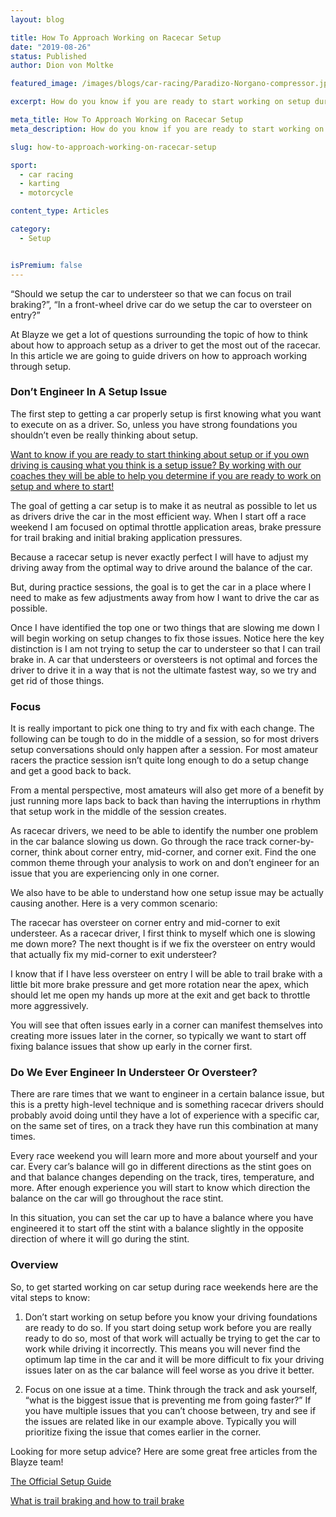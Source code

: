 ```yaml
---
layout: blog

title: How To Approach Working on Racecar Setup
date: "2019-08-26"
status: Published
author: Dion von Moltke

featured_image: /images/blogs/car-racing/Paradizo-Norgano-compressor.jpg

excerpt: How do you know if you are ready to start working on setup during your race weekend?  We give you everything you need to know here!

meta_title: How To Approach Working on Racecar Setup
meta_description: How do you know if you are ready to start working on setup during your race weekend?  We give you everything you need to know here!

slug: how-to-approach-working-on-racecar-setup

sport:
  - car racing
  - karting
  - motorcycle

content_type: Articles

category:
  - Setup


isPremium: false
---
```


“Should we setup the car to understeer so that we can focus on trail braking?”, “In a front-wheel drive car do we setup the car to oversteer on entry?”

At Blayze we get a lot of questions surrounding the topic of how to think about how to approach setup as a driver to get the most out of the racecar. In this article we are going to guide drivers on how to approach working through setup.

### Don’t Engineer In A Setup Issue

The first step to getting a car properly setup is first knowing what you want to execute on as a driver. So, unless you have strong foundations you shouldn’t even be really thinking about setup.

[Want to know if you are ready to start thinking about setup or if you own driving is causing what you think is a setup issue? By working with our coaches they will be able to help you determine if you are ready to work on setup and where to start!](https://blayze.io/pricing)

The goal of getting a car setup is to make it as neutral as possible to let us as drivers drive the car in the most efficient way. When I start off a race weekend I am focused on optimal throttle application areas, brake pressure for trail braking and initial braking application pressures.

Because a racecar setup is never exactly perfect I will have to adjust my driving away from the optimal way to drive around the balance of the car.

But, during practice sessions, the goal is to get the car in a place where I need to make as few adjustments away from how I want to drive the car as possible.

Once I have identified the top one or two things that are slowing me down I will begin working on setup changes to fix those issues. Notice here the key distinction is I am not trying to setup the car to understeer so that I can trail brake in. A car that understeers or oversteers is not optimal and forces the driver to drive it in a way that is not the ultimate fastest way, so we try and get rid of those things.

### **Focus**

It is really important to pick one thing to try and fix with each change. The following can be tough to do in the middle of a session, so for most drivers setup conversations should only happen after a session. For most amateur racers the practice session isn’t quite long enough to do a setup change and get a good back to back.

From a mental perspective, most amateurs will also get more of a benefit by just running more laps back to back than having the interruptions in rhythm that setup work in the middle of the session creates.

As racecar drivers, we need to be able to identify the number one problem in the car balance slowing us down. Go through the race track corner-by-corner, think about corner entry, mid-corner, and corner exit. Find the one common theme through your analysis to work on and don’t engineer for an issue that you are experiencing only in one corner.

We also have to be able to understand how one setup issue may be actually causing another. Here is a very common scenario:

The racecar has oversteer on corner entry and mid-corner to exit understeer. As a racecar driver, I first think to myself which one is slowing me down more? The next thought is if we fix the oversteer on entry would that actually fix my mid-corner to exit understeer?

I know that if I have less oversteer on entry I will be able to trail brake with a little bit more brake pressure and get more rotation near the apex, which should let me open my hands up more at the exit and get back to throttle more aggressively.

You will see that often issues early in a corner can manifest themselves into creating more issues later in the corner, so typically we want to start off fixing balance issues that show up early in the corner first.

### Do We Ever Engineer In Understeer Or Oversteer?

There are rare times that we want to engineer in a certain balance issue, but this is a pretty high-level technique and is something racecar drivers should probably avoid doing until they have a lot of experience with a specific car, on the same set of tires, on a track they have run this combination at many times.

Every race weekend you will learn more and more about yourself and your car. Every car’s balance will go in different directions as the stint goes on and that balance changes depending on the track, tires, temperature, and more. After enough experience you will start to know which direction the balance on the car will go throughout the race stint.

In this situation, you can set the car up to have a balance where you have engineered it to start off the stint with a balance slightly in the opposite direction of where it will go during the stint.

### **Overview**

So, to get started working on car setup during race weekends here are the vital steps to know:

1.  Don’t start working on setup before you know your driving foundations are ready to do so. If you start doing setup work before you are really ready to do so, most of that work will actually be trying to get the car to work while driving it incorrectly. This means you will never find the optimum lap time in the car and it will be more difficult to fix your driving issues later on as the car balance will feel worse as you drive it better.

2)  Focus on one issue at a time. Think through the track and ask yourself, “what is the biggest issue that is preventing me from going faster?” If you have multiple issues that you can’t choose between, try and see if the issues are related like in our example above. Typically you will prioritize fixing the issue that comes earlier in the corner.

Looking for more setup advice? Here are some great free articles from the Blayze team!

[The Official Setup Guide](/blog/car-racing/the-official-racecar-setup-guide/)

[What is trail braking and how to trail brake](/blog/car-racing/the-official-trail-braking-guide)
